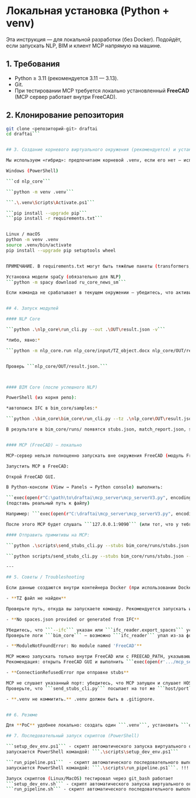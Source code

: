 # Локальная установка (Python + venv)

Эта инструкция — для локальной разработки (без Docker). Подойдёт, если запускать NLP, BIM и клиент MCP напрямую на машине.

## 1. Требования
- Python ≥ 3.11 (рекомендуется 3.11 — 3.13).
- Git.
- При тестировании MCP требуется локально установленный **FreeCAD** (MCP сервер работает внутри FreeCAD).


## 2. Клонирование репозитория
```bash
git clone <репозиторий-git> draftai
cd draftai```


## 3. Создание корневого виртуального окружения (рекомендуется) и устанвока зависимостей

Мы используем «гибрид»: предпочитаем корневой .venv, если его нет — используем компонентные .venv.

Windows (PowerShell)

```cd nlp_core```

```python -m venv .venv```

```.\.venv\Scripts\Activate.ps1```

```pip install --upgrade pip```
```pip install -r requirements.txt```


Linux / macOS
python -m venv .venv
source .venv/bin/activate
pip install --upgrade pip setuptools wheel


ПРИМЕЧАНИЕ. В requirements.txt могут быть тяжёлые пакеты (transformers, ifcopenshell и т.д.) — установка займёт время.

Установка модели spaCy (обязательно для NLP)
```python -m spacy download ru_core_news_sm```

Если команда не срабатывает в текущем окружении — убедитесь, что активировали .venv перед запуском.


## 4. Запуск модулей

#### NLP Core

```python .\nlp_core\run_cli.py --out .\OUT\result.json -v```

*либо, явно:*

```python -m nlp_core.run nlp_core/input/TZ_object.docx nlp_core/OUT/result.json```


Проверь ```nlp_core/OUT/result.json.```



#### BIM Core (после успешного NLP)

PowerShell (из корня репо):

*автопоиск IFC в bim_core/samples:*

```python .\bim_core\bim_core\run_cli.py --tz .\nlp_core\OUT\result.json --out .\bim_core\runs -v```

В результате в bim_core/runs/ появятся stubs.json, match_report.json, spaces.json.


#### MCP (FreeCAD) — локально

MCP-сервер нельзя полноценно запускать вне окружения FreeCAD (модуль FreeCAD отсутствует в обычном интерпретаторе).

Запустить MCP в FreeCAD:

Открой FreeCAD GUI.

В Python-консоли (View → Panels → Python console) выполнить:

```exec(open(r"C:\path\to\draftai\mcp_server\mcp_serverV3.py", encoding="utf-8").read())```
(подставь реальный путь к файлу)

Например: ```exec(open(r"C:\draftai\mcp_server\mcp_serverV3.py", encoding="utf-8").read())```

После этого MCP будет слушать ```127.0.0.1:9090``` (или тот, что у тебя в коде).

#### Отправить примитивы на MCP:

```python .\scripts\send_stubs_cli.py --stubs bim_core/runs/stubs.json -v```

```python scripts/send_stubs_cli.py --stubs bim_core/runs/stubs.json --host 127.0.0.1 --port 9090 -v```

---

## 5. Советы / Troubleshooting

Если данные создаются внутри контейнера Docker (при использовании Docker) — см. ```docs/install/docker.md``` и как монтировать тома.

- **TZ файл не найден**

Проверьте путь, откуда вы запускаете команду. Рекомендуется запускать из корня репозитория. Используйте абсолютный путь или корректируйте относительный.

- **No spaces.json provided or generated from IFC**

Убедитесь, что ```--ifc``` указан или ```ifc_reader.export_spaces``` успешно создал ```runs/spaces.json.```
Проверьте логи ```bim_core``` — возможно ```ifc_reader``` упал из-за формата IFC.

- **ModuleNotFoundError: No module named 'FreeCAD'**

MCP можно запускать только внутри FreeCAD или с FREECAD_PATH, указывающим на папку с бинарными модулями FreeCAD.
Рекомендация: открыть FreeCAD GUI и выполнить ```exec(open(r'.../mcp_serverV3.py').read())``` в Python Console.

- **ConnectionRefusedError при отправке stubs**

MCP не слушает указанный порт: убедитесь, что MCP запущен и слушает HOST:PORT.
Проверьте, что ```send_stubs_cli.py``` посылает на тот же ```host/port```, что и MCP.

- **.venv не коммитить.** .venv должен быть в .gitignore.


## 6. Резюме

Для **PoC** удобнее локально: создать один ```.venv```, установить ```deps```, скачать **spaCy** модель, последовательно запускать ```nlp → bim → MCP в FreeCAD``` и отправлять ```stubs.json.```

## 7. Последовательный запуск скриптов (PowerShell)

```setup_dev_env.ps1``` - скрипт автоматического запуска виртуального окружения в корневой папке
запускается PowerShell командой: ```.\scripts\setup_dev_env.ps1```

```run_pipeline.ps1```  - скрипт автоматического последовательного выполнения NLP-BIM-MCP
запускается PowerShell командой: ```.\scripts\run_pipeline.ps1```. !!! Нужно проверить предварительно установку python -m spacy download ru_core_news_sm!!! без неё будет ошибка Step 1/4

Запуск скриптов (Linux/MacOS) тестировал через git_bash работает
```setup_dev_env.sh``` - скрипт автоматического запуска виртуального окружения 
```run_pipeline.sh``` - скрипт автоматического последовательного выполнения NLP-BIM-MCP 
